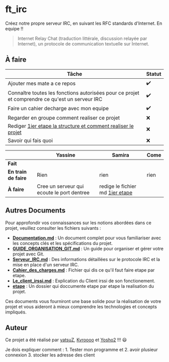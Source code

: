 # ft_irc

Créez notre propre serveur IRC, en suivant les RFC standards d'Internet. En equipe !!

> Internet Relay Chat (traduction littérale, discussion relayée par Internet), un protocole de communication textuelle sur Internet.

## À faire

| Tâche | Statut |
|-------|--------|
| Ajouter mes mate a ce repos | ✔️ |
| Connaître toutes les fonctions autorisées pour ce projet et comprendre ce qu'est un serveur IRC | ✔️ |
| Faire un cahier decharge avec mon equipe | ✔️ |
| Regarder en groupe comment realiser ce projet | ❌ |
| Rediger [1ier etape la structure et comment realiser le projet](./documentation/etape/1_Organiser_la_structure.md) | ❌ |
| Savoir qui fais quoi | ❌ |

|                       | Yassine                   | Samira                    | Come                       |
|-----------------------|---------------------------|---------------------------|---------------------------|
| **Fait**              |           |                           |                           |
| **En train de faire** | Rien                      | rien                      | rien                      |
| **À faire**           | Cree un serveur qui ecoute le port dentree | redige le fichier md [1ier etape](./documentation/etape/1_Organiser_la_structure.md) |  |

## Autres Documents

Pour approfondir vos connaissances sur les notions abordées dans ce projet, veuillez consulter les fichiers suivants :

- **[Documentation.md](./documentation/Documentation.md)** : Un document complet pour vous familiariser avec les concepts clés et les spécifications du projet.
- **[GUIDE_ORGANISATION_GIT.md](./documentation/GUIDE_ORGANISATION_GIT.md)** : Un guide pour organiser et gérer votre projet avec Git.
- **[Serveur_IRC.md](./documentation/Serveur_IRC.md)** : Des informations détaillées sur le protocole IRC et la mise en place d'un serveur IRC.
- **[Cahier_des_charges.md](./documentation/Cahier_des_charges.md)** : Fichier qui dis ce qu'il faut faire etape par etape.
- **[Le_client_irssi.md](./documentation/Le_client_irssi.md)** : Explication du Client irssi de son fonctionement.
- **[etape](./documentation/etape)** : Un dossier qui doccumente etape par etape la realisation du projet.

Ces documents vous fourniront une base solide pour la réalisation de votre projet et vous aideront à mieux comprendre les technologies et concepts impliqués.

## Auteur

Ce projet a été réalisé par [yatsuZ](https://github.com/yatsuZ), [Kvroooo](https://github.com/Kvroooo) et [Yosho2](https://github.com/Yosho2) !!! :smiley:

Je dois expliquer comment :
	1. Tester mon programme et
	2. avoir plusieur connexion
	3. stocker les adresse des client